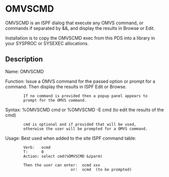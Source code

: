 # OMVSCMD

OMVSCMD is an ISPF dialog that execute any OMVS command, or commands
if separated by &&, and display the results in Browse or Edit.

Installation is to copy the OMVSCMD exec from this PDS into a library in
your SYSPROC or SYSEXEC allocations.

## Description
 Name:      OMVSCMD

 Function:  Issue a OMVS command for the passed option or prompt for a
            command.  Then display the results in ISPF Edit or Browse.

            If no command is provided then a popup panel appears to
            prompt for the OMVS command.

 Syntax:    %OMVSCMD cmd
            or
            %OMVSCMD -E cmd   (to edit the results of the cmd)

            cmd is optional and if provided that will be used,
            otherwise the user will be prompted for a OMVS command.

 Usage:     Best used when added to the site ISPF command table:

            Verb:   ocmd
            T:      0
            Action: select cmd(%OMVSCMD &zparm)

            Then the user can enter:  ocmd xxx
                                 or:  ocmd  (to be prompted)

